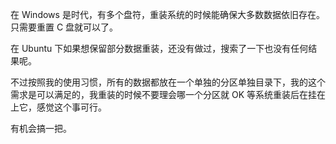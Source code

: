 在 Windows 是时代，有多个盘符，重装系统的时候能确保大多数数据依旧存在。只需要重置 C 盘就可以了。

在 Ubuntu 下如果想保留部分数据重装，还没有做过，搜索了一下也没有任何结果呢。

不过按照我的使用习惯，所有的数据都放在一个单独的分区单独目录下，我的这个需求是可以满足的，我重装的时候不要理会哪一个分区就 OK 等系统重装后在挂在上它，感觉这个事可行。

有机会搞一把。